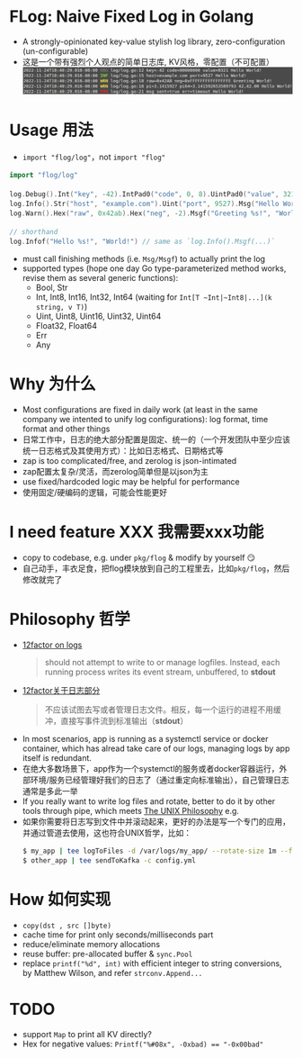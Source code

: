 # FLog: Naive **F**ixed **Log** in Golang
  - A strongly-opinionated key-value stylish log library, zero-configuration (un-configurable)
  - 这是一个带有强烈个人观点的简单日志库, KV风格，零配置（不可配置）
  ![Screenshot](./doc/screenshot.png "screenshot")

# Usage 用法

  - `import "flog/log"`，not `import "flog"`
  ```go
  import "flog/log"

  log.Debug().Int("key", -42).IntPad0("code", 0, 8).UintPad0("value", 321, 4).Msg("Hello World!")
  log.Info().Str("host", "example.com").Uint("port", 9527).Msg("Hello World!")
  log.Warn().Hex("raw", 0x42ab).Hex("neg", -2).Msgf("Greeting %s!", "World")

  // shorthand
  log.Infof("Hello %s!", "World!") // same as `log.Info().Msgf(...)`
  ```

  - must call finishing methods (i.e. `Msg/Msgf`) to actually print the log
  - supported types (hope one day Go type-parameterized method works, revise them as several generic functions):
    - Bool, Str
    - Int, Int8, Int16, Int32, Int64 (waiting for `Int[T ~Int|~Int8|...](k string, v T)`)
    - Uint, Uint8, Uint16, Uint32, Uint64
    - Float32, Float64
    - Err
    - Any

# Why 为什么
  - Most configurations are fixed in daily work (at least in the same company we intented to unify log configurations): log format, time format and other things
  - 日常工作中，日志的绝大部分配置是固定、统一的（一个开发团队中至少应该统一日志格式及其使用方式）：比如日志格式、日期格式等
  - zap is too complicated/free, and zerolog is json-intimated
  - zap配置太复杂/灵活，而zerolog简单但是以json为主
  - use fixed/hardcoded logic may be helpful for performance
  - 使用固定/硬编码的逻辑，可能会性能更好

# I need feature XXX 我需要xxx功能
  - copy to codebase, e.g. under `pkg/flog` & modify by yourself :smirk:
  - 自己动手，丰衣足食，把flog模块放到自己的工程里去，比如`pkg/flog`，然后修改就完了

# Philosophy 哲学
  - [12factor on logs](https://12factor.net/logs)
    > should not attempt to write to or manage logfiles. Instead, each running process writes its event stream, unbuffered, to **stdout**
  - [12factor关于日志部分](https://12factor.net/zh_cn/logs)
    > 不应该试图去写或者管理日志文件。相反，每一个运行的进程不用缓冲，直接写事件流到标准输出（**stdout**）
  - In most scenarios, app is running as a systemctl service or docker container, which has alread take care of our logs, managing logs by app itself is redundant.
  - 在绝大多数场景下，app作为一个systemctl的服务或者docker容器运行，外部环境/服务已经管理好我们的日志了（通过重定向标准输出），自己管理日志通常是多此一举
  - If you really want to write log files and rotate, better to do it by other tools through pipe, which meets [The UNIX Philosophy](https://en.wikipedia.org/wiki/Unix_philosophy) e.g.
  - 如果你需要将日志写到文件中并滚动起来，更好的办法是写一个专门的应用，并通过管道去使用，这也符合UNIX哲学，比如：
    ```bash
	$ my_app | tee logToFiles -d /var/logs/my_app/ --rotate-size 1m --files-keep 5
	$ other_app | tee sendToKafka -c config.yml
	```

# How 如何实现
  - `copy(dst , src []byte)`
  - cache time for print only seconds/milliseconds part
  - reduce/eliminate memory allocations
  - reuse buffer: pre-allocated buffer & `sync.Pool`
  - replace `printf("%d", int)` with efficient integer to string conversions, by Matthew Wilson, and refer `strconv.Append...`

# TODO
  - support `Map` to print all KV directly?
  - Hex for negative values: `Printf("%#08x", -0xbad) == "-0x00bad"`

